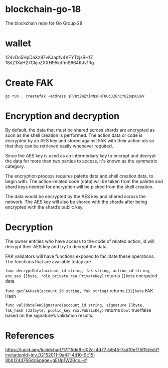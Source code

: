 # blockchain-go-18
The blockchain repo for Go Group 28


# wallet
124vDn5HpDaXz87vKaapfv4KFYTzjsRHfZ
18dZ1XaH27CkjnZXXH95kdfmS664KJv1Rg

# Create FAK
`go run . createfak -address 1P7ntZWZYiNNsFHTUUcJ28hCY8ZpqxDu6V`

# Encryption and decryption

By default, the data that must be shared across shards are encrypted as soon as the shell creation is performed. The action data or code is encrypted by an AES key and stored against FAK with their action ids so that they can be retrieved easily whenever required.

Since the AES key is used as an intermediary key to encrypt and decrypt the data for more than two parties to access, it's known as the symmetric category.

The encryption process requires palette data and shell creation data, to begin with. The action-related code (data) will be taken from the palette and shard keys needed for encryption will be picked from the shell creation. 

The data would be encrypted by the AES key and shared across the network. The AES key will also be shared with the shards after being encrypted with the shard’s public key. 

# Decryption
The owner entities who have access to the code of related action_id will decrypt their AES key and try to decrypt the data. 

FAK validators will have functions exposed to facilitate these operations. The functions that are available today are 

`func decryptData(account_id string, fak string, action_id string, enc_aes []byte, role_private rsa.PrivateKey)` returns `[]byte` encrpyted data

`func getFAKHash(account_id string, fak string)` returns `[32]byte` FAK Hash

`func validateFAKSignature(account_id string, signature []byte, fak_hash [32]byte, public_key rsa.PublicKey)` returns `bool` true/false based on the signature’s validation results.

# References
https://lucid.app/lucidchart/17f15de8-c02c-4d77-b945-7adf0ef75ff5/edit?invitationId=inv_02152011-9a47-4d10-9c15-8bb124d766dc&page=gEUp1W2Bcs.~#
